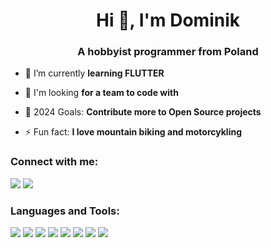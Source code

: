 <h1 align="center">Hi 👋, I'm Dominik</h1>
<h3 align="center">A hobbyist programmer from Poland</h3>

- 🌱 I’m currently **learning FLUTTER**

- 👯 I'm looking **for a team to code with**

- 🥅 2024 Goals: **Contribute more to Open Source projects**

- ⚡ Fun fact: **I love mountain biking and motorcykling**

<h3 align="left">Connect with me:</h3>
<p align="left">
<a href="https://discord.com/users/1050071990062563431"><img src="https://img.shields.io/badge/Discord-5865F2?style=for-the-badge&logo=discord&logoColor=white"/></a>
<a href="mailto:domik.kozlowski26@gmail.com"><img src="https://img.shields.io/badge/Gmail-D14836?style=for-the-badge&logo=gmail&logoColor=white"/></a>
  <!---
<a href="https://www.linkedin.com/in/dominik-kozlowski-a589ab2a0/"><img src="https://img.shields.io/badge/LinkedIn-0077B5?style=for-the-badge&logo=linkedin&logoColor=white"/></a>
<a href="https://twitter.com/domi_que13"><img src="https://img.shields.io/badge/Twitter-1DA1F2?style=for-the-badge&logo=twitter&logoColor=white"/></a>
  -->
</p>

<h3 align="left">Languages and Tools:</h3>

<img src="https://img.shields.io/badge/C%2B%2B-00599C?style=for-the-badge&logo=c%2B%2B&logoColor=white"/>
<img src="https://img.shields.io/badge/JavaScript-323330?style=for-the-badge&logo=javascript&logoColor=F7DF1E"/>
<img src="https://img.shields.io/badge/json-5E5C5C?style=for-the-badge&logo=json&logoColor=white"/>
<img src="https://img.shields.io/badge/Kotlin-0095D5?&style=for-the-badge&logo=kotlin&logoColor=white"/>
<img src="https://img.shields.io/badge/Python-FFD43B?style=for-the-badge&logo=python&logoColor=blue"/>
<img src="https://img.shields.io/badge/Dart-0175C2?style=for-the-badge&logo=dart&logoColor=white"/>
<img src="https://img.shields.io/badge/Flutter-02569B?style=for-the-badge&logo=flutter&logoColor=white"/>
<img src="https://img.shields.io/badge/Arduino-00979D?style=for-the-badge&logo=Arduino&logoColor=white"/>
